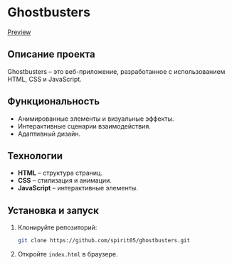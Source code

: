 # Ghostbusters

[Preview](https://spirit05.github.io/ghostbusters/) 

## Описание проекта
Ghostbusters – это веб-приложение, разработанное с использованием HTML, CSS и JavaScript.

## Функциональность
- Анимированные элементы и визуальные эффекты.
- Интерактивные сценарии взаимодействия.
- Адаптивный дизайн.

## Технологии
- **HTML** – структура страниц.
- **CSS** – стилизация и анимации.
- **JavaScript** – интерактивные элементы.

## Установка и запуск
1. Клонируйте репозиторий:
   ```sh
   git clone https://github.com/spirit05/ghostbusters.git
   ```
2. Откройте `index.html` в браузере.
